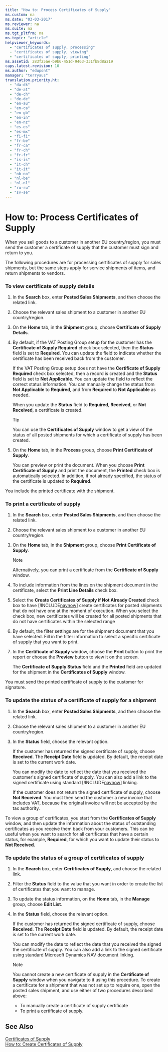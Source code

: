 ```yaml
---
title: "How to: Process Certificates of Supply"
ms.custom: na
ms.date: "03-03-2017"
ms.reviewer: na
ms.suite: na
ms.tgt_pltfrm: na
ms.topic: "article"
helpviewer_keywords: 
  - "certificates of supply, processing"
  - "certificates of supply, viewing"
  - "certificates of supply, printing"
ms.assetid: 283f25ae-b9b6-451d-9463-331fb8d8a219
caps.latest.revision: 10
ms.author: "edupont"
manager: "terryaus"
translation.priority.ht: 
  - "da-dk"
  - "de-at"
  - "de-ch"
  - "de-de"
  - "en-au"
  - "en-ca"
  - "en-gb"
  - "en-in"
  - "en-nz"
  - "es-es"
  - "es-mx"
  - "fi-fi"
  - "fr-be"
  - "fr-ca"
  - "fr-ch"
  - "fr-fr"
  - "is-is"
  - "it-ch"
  - "it-it"
  - "nb-no"
  - "nl-be"
  - "nl-nl"
  - "ru-ru"
  - "sv-se"
---
```

# How to: Process Certificates of Supply
When you sell goods to a customer in another EU country\/region, you must send the customer a certificate of supply that the customer must sign and return to you.  
  
 The following procedures are for processing certificates of supply for sales shipments, but the same steps apply for service shipments of items, and return shipments to vendors.  
  
### To view certificate of supply details  
  
1.  In the **Search** box, enter **Posted Sales Shipments**, and then choose the related link.  
  
2.  Choose the relevant sales shipment to a customer in another EU country\/region.  
  
3.  On the **Home** tab, in the **Shipment** group, choose **Certificate of Supply Details**.  
  
4.  By default, if the VAT Posting Group setup for the customer has the **Certificate of Supply Required** check box selected, then the **Status** field is set to **Required**. You can update the field to indicate whether the certificate has been received back from the customer.  
  
     If the VAT Posting Group setup does not have the **Certificate of Supply Required** check box selected, then a record is created and the **Status** field is set to **Not Applicable**. You can update the field to reflect the correct status information. You can manually change the status from **Not Applicable** to **Required**, and from **Required** to **Not Applicable** as needed.  
  
     When you update the **Status** field to **Required**, **Received**, or **Not Received**, a certificate is created.  
  
    > [!TIP]  
    >  You can use the **Certificates of Supply** window to get a view of the status of all posted shipments for which a certificate of supply has been created.  
  
5.  On the **Home** tab, in the **Process** group, choose **Print Certificate of Supply**.  
  
     You can preview or print the document. When you choose **Print Certificate of Supply** and print the document, the **Printed** check box is automatically selected. In addition, if not already specified, the status of the certificate is updated to **Required**.  
  
 You include the printed certificate with the shipment.  
  
### To print a certificate of supply  
  
1.  In the **Search** box, enter **Posted Sales Shipments**, and then choose the related link.  
  
2.  Choose the relevant sales shipment to a customer in another EU country\/region.  
  
3.  On the **Home** tab, in the **Shipment** group, choose **Print Certificate of Supply**.  
  
    > [!NOTE]  
    >  Alternatively, you can print a certificate from the  **Certificate of Supply** window.  
  
4.  To include information from the lines on the shipment document in the certificate, select the **Print Line Details** check box.  
  
5.  Select the **Create Certificates of Supply if Not Already Created** check box to have [!INCLUDE[navnow](../ApplicationDesign/includes/navnow_md.md)] create certificates for posted shipments that do not have one at the moment of execution. When you select the check box, new certificates will be created for all posted shipments that do not have certificates within the selected range  
  
6.  By default, the filter settings are for the shipment document that you have selected. Fill in the filter information to select a specific certificate of supply that you want to print.  
  
7.  In the **Certificate of Supply** window, choose the **Print** button to print the report or choose the **Preview** button to view it on the screen.  
  
     The **Certificate of Supply Status** field and the **Printed** field are updated for the shipment in the **Certificates of Supply** window.  
  
 You must send the printed certificate of supply to the customer for signature.  
  
### To update the status of a certificate of supply for a shipment  
  
1.  In the **Search** box, enter **Posted Sales Shipments**, and then choose the related link.  
  
2.  Choose the relevant sales shipment to a customer in another EU country\/region.  
  
3.  In the **Status** field, choose the relevant option.  
  
     If the customer has returned the signed certificate of supply, choose **Received**. The **Receipt Date** field is updated. By default, the receipt date is set to the current work date.  
  
     You can modify the date to reflect the date that you received the customer's signed certificate of supply. You can also add a link to the signed certificate using standard [!INCLUDE[navnow](../ApplicationDesign/includes/navnow_md.md)] linking.  
  
     If the customer does not return the signed certificate of supply, choose **Not Received**. You must then send the customer a new invoice that includes VAT, because the original invoice will not be accepted by the tax authority.  
  
 To view a group of certificates, you start from the **Certificates of Supply** window, and then update the information about the status of outstanding certificates as you receive them back from your customers. This can be useful when you want to search for all certificates that have a certain status, for example, **Required**, for which you want to update their status to **Not Received**.  
  
### To update the status of a group of certificates of supply  
  
1.  In the **Search** box, enter **Certificates of Supply**, and choose the related link.  
  
2.  Filter the **Status** field to the value that you want in order to create the list of certificates that you want to manage.  
  
3.  To update the status information, on the **Home** tab, in the **Manage** group, choose **Edit List**.  
  
4.  In the **Status** field, choose the relevant option.  
  
     If the customer has returned the signed certificate of supply, choose **Received**. The **Receipt Date** field is updated. By default, the receipt date is set to the current work date.  
  
     You can modify the date to reflect the date that you received the signed the certificate of supply. You can also add a link to the signed certificate using standard Microsoft Dynamics NAV document linking.  
  
    > [!NOTE]  
    >  You cannot create a new certificate of supply in the **Certificate of Supply** window when you navigate to it using this procedure. To create a certificate for a shipment that was not set up to require one, open the posted sales shipment, and use either of two procedures described above:  
    >   
    >  -   To manually create a certificate of supply certificate  
    > -   To print a certificate of supply.  
  
## See Also  
 [Certificates of Supply](../Finance/certificates-of-supply.md)   
 [How to: Create Certificates of Supply](../Finance/how-to-create-certificates-of-supply.md)